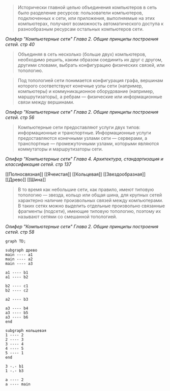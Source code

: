 > Исторически главной целью объединения компьютеров в сеть было разделение ресурсов: пользователи компьютеров, подключенных к сети, или приложения, выполняемые на этих компьютерах, получают возможность автоматического доступа к разнообразным ресурсам остальных компьютеров сети.

*Олифер "Компьютерные сети" Глава 2. Общие принципы построения сетей. стр 40*

> Объединяя в сеть несколько (больше двух) компьютеров, необходимо решить, каким образом соединить их друг с другом, другими словами, выбрать конфигурацию физических связей, или топологию.

> Под топологией сети понимается конфигурация графа, вершинам которого соответствуют конечные узлы сети (например, компьютеры) и коммуникационное оборудование (например, маршрутизаторы), а ребрам — физические или информационные связи между вершинами.

*Олифер "Компьютерные сети" Глава 2. Общие принципы построения сетей. стр 56*

> Компьютерные сети предоставляют услуги двух типов: информационные и транспортные. Информационные услуги предоставляются конечными узлами сети — серверами, а транспортные — промежуточными узлами, которыми являются коммутаторы и маршрутизаторы сети.

*Олифер "Компьютерные сети" Глава 4. Архитектура, стандартизация и классификация сетей. стр 137*

[[Полносвязная]]
[[Ячеистая]]
[[Кольцевая]]
[[Звездообразная]]
[[Древо]]
[[Шина]]

> В то время как небольшие сети, как правило, имеют типовую топологию — звезда, кольцо или общая шина, для крупных сетей характерно наличие произвольных связей между компьютерами. В таких сетях можно выделить отдельные произвольно связанные фрагменты (подсети), имеющие типовую топологию, поэтому их называют сетями со смешанной топологией.

*Олифер "Компьютерные сети" Глава 2. Общие принципы построения сетей. стр 58*

```mermaid
graph TD;

subgraph древо
main ---- a1
main ---- a2
main ---- a3

a1 ---- b1
a1 ---- b2

b2 ---- c1
b2 ---- c2

a2 ---- b3

a3 ---- b4
a3 ---- b5
a3 ---- b6
end

subgraph кольцевая
1 ---- 2
2 ---- 3
3 ---- 4
4 ---- 5
5 ---- 1
end

3 -.- b1
1 -.- b3

a ---- 2
a ---- main

```

